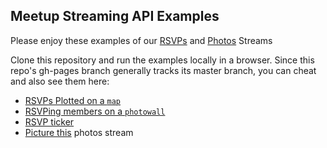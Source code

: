 Meetup Streaming API Examples
-----------------------------

Please enjoy these examples of our [RSVPs](http://www.meetup.com/meetup_api/docs/stream/2/rsvps/) and [Photos](http://www.meetup.com/meetup_api/docs/stream/2/photos/) Streams

Clone this repository and run the examples locally in a browser. Since this repo's gh-pages branch generally tracks its master branch, you can cheat and also see them here:

* [RSVPs Plotted on a `map`](https://mirkof.github.io/stream/map/)
* [RSVPing members on a `photowall`](https://mirkof.github.io/stream/photowall/)
* [RSVP ticker](https://mirkof.github.io/stream/rsvpTicker/)
* [Picture this](https://mirkof.github.io/stream/picturethis/) photos stream
